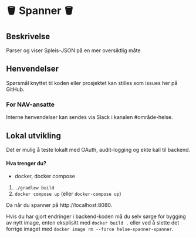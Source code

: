 
# 🪣 Spanner 🪣

## Beskrivelse
Parser og viser Spleis-JSON på en mer oversiktlig måte

## Henvendelser
Spørsmål knyttet til koden eller prosjektet kan stilles som issues her på GitHub.
### For NAV-ansatte
Interne henvendelser kan sendes via Slack i kanalen #område-helse.

## Lokal utvikling
Det er mulig å teste lokalt med OAuth, audit-logging og ekte kall til backend.

#### Hva trenger du?
- docker, docker compose

1. `./gradlew build`
2. `docker compose up` (eller `docker-compose up`)

Da når du spanner på http://localhost:8080.

Hvis du har gjort endringer i backend-koden må du selv sørge for bygging av nytt image, enten eksplisitt med
`docker build .` eller ved å slette det forrige imaget med
`docker image rm --force helse-spanner-spanner`.
